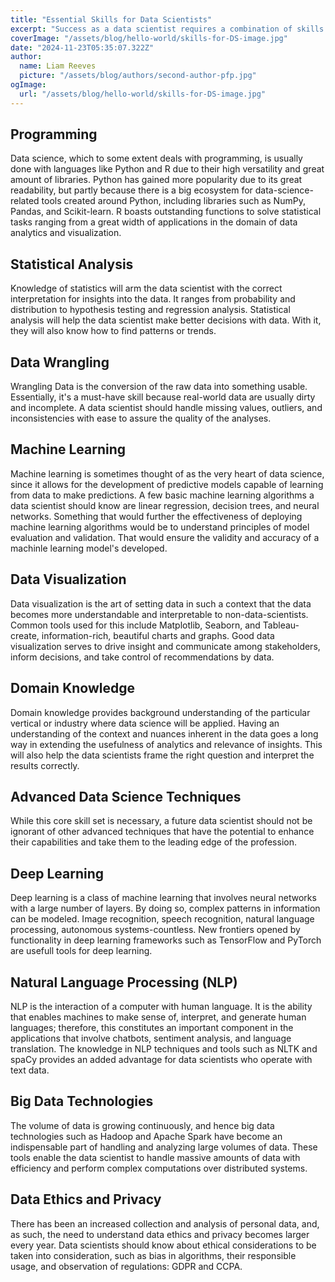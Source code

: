 ```yaml
---
title: "Essential Skills for Data Scientists"
excerpt: "Success as a data scientist requires a combination of skills that balance technical capabilities with analytical and business capabilities. Any person, whether starting their career or enhancing one, can master these essential skills to set them on the path to success in the field of data science."
coverImage: "/assets/blog/hello-world/skills-for-DS-image.jpg"
date: "2024-11-23T05:35:07.322Z"
author:
  name: Liam Reeves
  picture: "/assets/blog/authors/second-author-pfp.jpg"
ogImage:
  url: "/assets/blog/hello-world/skills-for-DS-image.jpg"
---
```


## Programming
Data science, which to some extent deals with programming, is usually done with languages like Python and R due to their high versatility and great amount of libraries. Python has gained more popularity due to its great readability, but partly because there is a big ecosystem for data-science-related tools created around Python, including libraries such as NumPy, Pandas, and Scikit-learn. R boasts outstanding functions to solve statistical tasks ranging from a great width of applications in the domain of data analytics and visualization.

## Statistical Analysis
Knowledge of statistics will arm the data scientist with the correct interpretation for insights into the data. It ranges from probability and distribution to hypothesis testing and regression analysis. Statistical analysis will help the data scientist make better decisions with data. With it, they will also know how to find patterns or trends.

## Data Wrangling
Wrangling Data is the conversion of the raw data into something usable. Essentially, it's a must-have skill because real-world data are usually dirty and incomplete. A data scientist should handle missing values, outliers, and inconsistencies with ease to assure the quality of the analyses.

## Machine Learning
 Machine learning is sometimes thought of as the very heart of data science, since it allows for the development of predictive models capable of learning from data to make predictions. A few basic machine learning algorithms a data scientist should know are linear regression, decision trees, and neural networks. Something that would further the effectiveness of deploying machine learning algorithms would be to understand principles of model evaluation and validation. That would ensure the validity and accuracy of a machinle learning model's developed.

## Data Visualization
Data visualization is the art of setting data in such a context that the data becomes more understandable and interpretable to non-data-scientists. Common tools used for this include Matplotlib, Seaborn, and Tableau-create, information-rich, beautiful charts and graphs. Good data visualization serves to drive insight and communicate among stakeholders, inform decisions, and take control of recommendations by data.

## Domain Knowledge
Domain knowledge provides background understanding of the particular vertical or industry where data science will be applied. Having an understanding of the context and nuances inherent in the data goes a long way in extending the usefulness of analytics and relevance of insights. This will also help the data scientists frame the right question and interpret the results correctly.

## Advanced Data Science Techniques
While this core skill set is necessary, a future data scientist should not be ignorant of other advanced techniques that have the potential to enhance their capabilities and take them to the leading edge of the profession.

## Deep Learning
Deep learning is a class of machine learning that involves neural networks with a large number of layers. By doing so, complex patterns in information can be modeled. Image recognition, speech recognition, natural language processing, autonomous systems-countless. New frontiers opened by functionality in deep learning frameworks such as TensorFlow and PyTorch are usefull tools for deep learning.

## Natural Language Processing (NLP)
NLP is the interaction of a computer with human language. It is the ability that enables machines to make sense of, interpret, and generate human languages; therefore, this constitutes an important component in the applications that involve chatbots, sentiment analysis, and language translation. The knowledge in NLP techniques and tools such as NLTK and spaCy provides an added advantage for data scientists who operate with text data.

## Big Data Technologies
The volume of data is growing continuously, and hence big data technologies such as Hadoop and Apache Spark have become an indispensable part of handling and analyzing large volumes of data. These tools enable the data scientist to handle massive amounts of data with efficiency and perform complex computations over distributed systems.

## Data Ethics and Privacy
There has been an increased collection and analysis of personal data, and, as such, the need to understand data ethics and privacy becomes larger every year. Data scientists should know about ethical considerations to be taken into consideration, such as bias in algorithms, their responsible usage, and observation of regulations: GDPR and CCPA.
